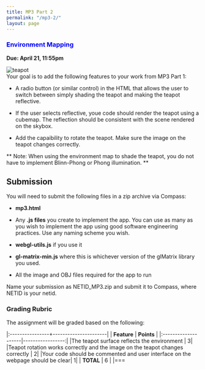 ```yaml
---
title: MP3 Part 2
permalink: "/mp3-2/"
layout: page
---
```


### <span style="color:blue">Environment Mapping</span>
**Due: April 21, 11:55pm**

![teapot](/assets/img/teapot.png)  
Your goal is to add the following features to your work from MP3 Part 1:

+ A radio button (or similar control) in the HTML that allows the user to switch between simply shading the teapot and making the teapot reflective.

+ If the user selects reflective, youe code should render the teapot using a cubemap. The reflection should be consistent with the scene rendered on the skybox.

+ Add the capaibility to rotate the teapot. Make sure the image on the teapot changes correctly.

** Note: When using the environment map to shade the teapot, you do not have to implement Blinn-Phong or Phong illumination. **

## Submission ##

You will need to submit the following files in a zip archive via Compass:

- **mp3.html**  

- Any **.js files** you create to implement the app. You can use as many as you wish to implement the app using good software engineering practices. Use any naming scheme you wish.

- **webgl-utils.js** if you use it  

- **gl-matrix-min.js** where this is whichever version of the glMatrix library you used.

- All the image and OBJ files required for the app to run

Name your submission as NETID_MP3.zip and submit it to Compass, where NETID is your netid.

### Grading Rubric ###
The assignment will be graded based on the following:

|:----------------+----------------------|
| **Feature**     | **Points**           |
|:--------------------|-----------------:|
|The teapot surface reflects the environment | 3|
|Teapot rotation works correctly and the image on the teapot changes correctly | 2|
|Your code should be commented and user interface on the webpage should be clear| 1|
| **TOTAL**	                                                | 6  |
|===
